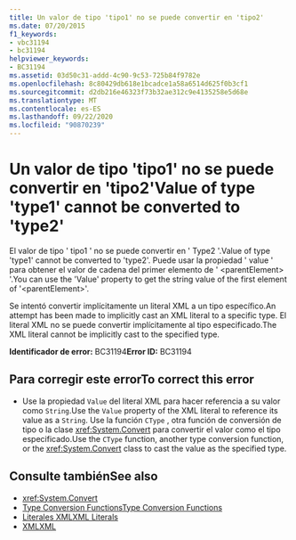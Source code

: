 ```yaml
---
title: Un valor de tipo 'tipo1' no se puede convertir en 'tipo2'
ms.date: 07/20/2015
f1_keywords:
- vbc31194
- bc31194
helpviewer_keywords:
- BC31194
ms.assetid: 03d50c31-addd-4c90-9c53-725b84f9782e
ms.openlocfilehash: 8c80429db618e1bcadce1a58a6514d625f0b3cf1
ms.sourcegitcommit: d2db216e46323f73b32ae312c9e4135258e5d68e
ms.translationtype: MT
ms.contentlocale: es-ES
ms.lasthandoff: 09/22/2020
ms.locfileid: "90870239"
---
```

# <a name="value-of-type-type1-cannot-be-converted-to-type2"></a><span data-ttu-id="93ccd-102">Un valor de tipo 'tipo1' no se puede convertir en 'tipo2'</span><span class="sxs-lookup"><span data-stu-id="93ccd-102">Value of type 'type1' cannot be converted to 'type2'</span></span>

<span data-ttu-id="93ccd-103">El valor de tipo ' tipo1 ' no se puede convertir en ' Type2 '.</span><span class="sxs-lookup"><span data-stu-id="93ccd-103">Value of type 'type1' cannot be converted to 'type2'.</span></span> <span data-ttu-id="93ccd-104">Puede usar la propiedad ' value ' para obtener el valor de cadena del primer elemento de ' \<parentElement> '.</span><span class="sxs-lookup"><span data-stu-id="93ccd-104">You can use the 'Value' property to get the string value of the first element of '\<parentElement>'.</span></span>  
  
 <span data-ttu-id="93ccd-105">Se intentó convertir implícitamente un literal XML a un tipo específico.</span><span class="sxs-lookup"><span data-stu-id="93ccd-105">An attempt has been made to implicitly cast an XML literal to a specific type.</span></span> <span data-ttu-id="93ccd-106">El literal XML no se puede convertir implícitamente al tipo especificado.</span><span class="sxs-lookup"><span data-stu-id="93ccd-106">The XML literal cannot be implicitly cast to the specified type.</span></span>  
  
 <span data-ttu-id="93ccd-107">**Identificador de error:** BC31194</span><span class="sxs-lookup"><span data-stu-id="93ccd-107">**Error ID:** BC31194</span></span>  
  
## <a name="to-correct-this-error"></a><span data-ttu-id="93ccd-108">Para corregir este error</span><span class="sxs-lookup"><span data-stu-id="93ccd-108">To correct this error</span></span>  
  
- <span data-ttu-id="93ccd-109">Use la propiedad `Value` del literal XML para hacer referencia a su valor como `String`.</span><span class="sxs-lookup"><span data-stu-id="93ccd-109">Use the `Value` property of the XML literal to reference its value as a `String`.</span></span> <span data-ttu-id="93ccd-110">Use la función `CType` , otra función de conversión de tipo o la clase <xref:System.Convert> para convertir el valor como el tipo especificado.</span><span class="sxs-lookup"><span data-stu-id="93ccd-110">Use the `CType` function, another type conversion function, or the <xref:System.Convert> class to cast the value as the specified type.</span></span>  
  
## <a name="see-also"></a><span data-ttu-id="93ccd-111">Consulte también</span><span class="sxs-lookup"><span data-stu-id="93ccd-111">See also</span></span>

- <xref:System.Convert>
- [<span data-ttu-id="93ccd-112">Type Conversion Functions</span><span class="sxs-lookup"><span data-stu-id="93ccd-112">Type Conversion Functions</span></span>](../functions/type-conversion-functions.md)
- [<span data-ttu-id="93ccd-113">Literales XML</span><span class="sxs-lookup"><span data-stu-id="93ccd-113">XML Literals</span></span>](../xml-literals/index.md)
- [<span data-ttu-id="93ccd-114">XML</span><span class="sxs-lookup"><span data-stu-id="93ccd-114">XML</span></span>](../../programming-guide/language-features/xml/index.md)
